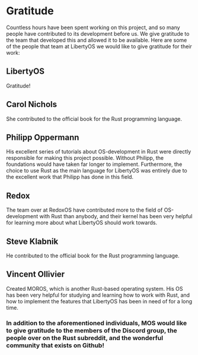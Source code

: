 # Gratitude

Countless hours have been spent working on this project, and so many people have contributed to its development before us. We give gratitude to the team that developed this and allowed it to be available. Here are some of the people that team at LibertyOS we would like to give gratitude for their work:

## LibertyOS
Gratitude!
## Carol Nichols
She contributed to the official book for the Rust programming language.


## Philipp Oppermann
His excellent series of tutorials about OS-development in Rust were directly responsible for making this project possible. Without Philipp, the foundations would have taken far longer to implement. Furthermore, the choice to use Rust as the main language for LibertyOS was entirely due to the excellent work that Philipp has done in this field.


## Redox
The team over at RedoxOS have contributed more to the field of OS-development with Rust than anybody, and their kernel has been very helpful for learning more about what LibertyOS should work towards.


## Steve Klabnik
He contributed to the official book for the Rust programming language.


## Vincent Ollivier
Created MOROS, which is another Rust-based operating system. His OS has been very helpful for studying and learning how to work with Rust, and how to implement the features that LibertyOS has been in need of for a long time.


### In addition to the aforementioned individuals, MOS would like to give gratitude to the members of the Discord group, the people over on the Rust subreddit, and the wonderful community that exists on Github!
